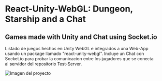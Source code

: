 # React-Unity-WebGL: Dungeon, Starship and a Chat

## Games made with Unity and Chat using Socket.io

Listado de juegos hechos en Unity WebGL e integrados a una Web-App usando un package llamado "react-unity-webgl".
Incluye un Chat con Socket.io para probar la comunicacion entre los jugadores que se conecta al servidor del repositorio Test-Server.

![Imagen del proyecto](https://github.com/diegonicita/unity-webgl-react-games/blob/8228e17118ca5be2621722ed7d658252a07e3f7e/public/logo.png)
